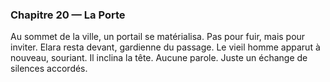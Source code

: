### Chapitre 20 — La Porte
Au sommet de la ville, un portail se matérialisa. Pas pour fuir, mais pour inviter. Elara resta devant, gardienne du passage. Le vieil homme apparut à nouveau, souriant. Il inclina la tête. Aucune parole. Juste un échange de silences accordés.
